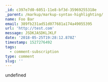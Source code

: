 ```yaml
---
_id: c397e7d0-6051-11e8-bf3d-35969255318e
_parent: /markup/markup-syntax-highlighting/
name: Foo Bar
email: 389fb231ad51d077681a174a49055395
url: 'http://test.com'
message: JSDKJASDKLJKLF
date: '2018-05-25T19:28:12.878Z'
timestamp: 1527276492
tags:
  - comment-subscription
type: comment
slug: ''
---
```

undefined
